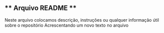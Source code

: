 ## ** Arquivo README ** 
Neste arquivo colocamos descrição, instruções ou qualquer informação útil sobre o repositório
Acrescentando um novo texto no arquivo
